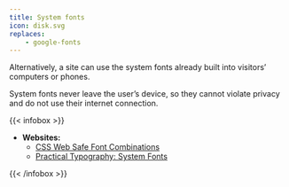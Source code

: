 ```yaml
---
title: System fonts
icon: disk.svg
replaces:
    - google-fonts
---
```

Alternatively, a site can use the system fonts already built into visitors’ computers or phones.

System fonts never leave the user’s device, so they cannot violate privacy and do not use their internet connection.

{{< infobox >}}
- **Websites:**
    - [CSS Web Safe Font Combinations][css-websafe]
    - [Practical Typography: System Fonts][practical]

[css-websafe]: https://www.w3schools.com/cssref/css_websafe_fonts.asp
[practical]: https://practicaltypography.com/system-fonts.html
{{< /infobox >}}
